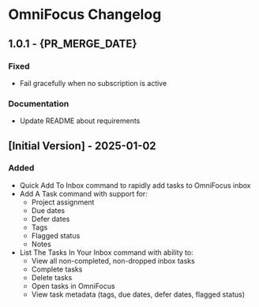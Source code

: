 # OmniFocus Changelog

## 1.0.1 - {PR_MERGE_DATE}

### Fixed

- Fail gracefully when no subscription is active

### Documentation

- Update README about requirements

## [Initial Version] - 2025-01-02

### Added

- Quick Add To Inbox command to rapidly add tasks to OmniFocus inbox
- Add A Task command with support for:
  - Project assignment
  - Due dates
  - Defer dates
  - Tags
  - Flagged status
  - Notes
- List The Tasks In Your Inbox command with ability to:
  - View all non-completed, non-dropped inbox tasks
  - Complete tasks
  - Delete tasks
  - Open tasks in OmniFocus
  - View task metadata (tags, due dates, defer dates, flagged status)
